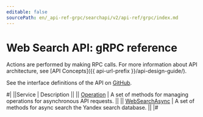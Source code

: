 ```yaml
---
editable: false
sourcePath: en/_api-ref-grpc/searchapi/v2/api-ref/grpc/index.md
---
```


# Web Search API: gRPC reference

Actions are performed by making RPC calls. For more information about API architecture, see [API Concepts]({{ api-url-prefix }}/api-design-guide/).

See the interface definitions of the API on [GitHub](https://github.com/yandex-cloud/cloudapi).

#|
||Service | Description ||
|| [Operation](Operation/index.md) | A set of methods for managing operations for asynchronous API requests. ||
|| [WebSearchAsync](WebSearchAsync/index.md) | A set of methods for async search the Yandex search database. ||
|#